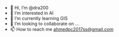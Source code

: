 - 👋 Hi, I’m @dra200
- 👀 I’m interested in AI
- 🌱 I’m currently learning GIS
- 💞️ I’m looking to collaborate on ...
- 📫 How to reach me ahmedpc2017ss@gmail.com

<!---
dra200/dra200 is a ✨ special ✨ repository because its `README.md` (this file) appears on your GitHub profile.
You can click the Preview link to take a look at your changes.
--->
